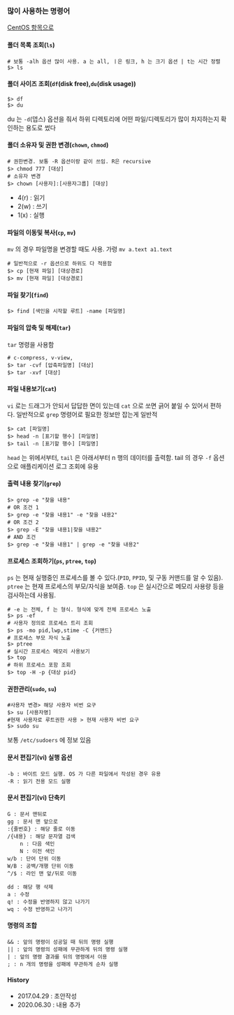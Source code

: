 ### 많이 사용하는 명령어

[CentOS 항목으로](https://github.com/juneyoung/DEV-INFOS/edit/master/CentOS)

#### 폴더 목록 조회(`ls`)
```
# 보통 -alh 옵션 많이 사용. a 는 all, ㅣ은 링크, h 는 크기 옵션 | t는 시간 정렬
$> ls
```

#### 폴더 사이즈 조회(`df`(disk free),`du`(disk usage))
```
$> df
$> du 
```
du 는 `-d`(뎁스) 옵션을 줘서 하위 디렉토리에 어떤 파일/디렉토리가 많이 차지하는지 확인하는 용도로 썼다 

#### 폴더 소유자 및 권한 변경(`chown`, `chmod`)
```
# 권한변경. 보통 -R 옵션이랑 같이 쓰임. R은 recursive
$> chmod 777 [대상]
# 소유자 변경
$> chown [사용자]:[사용자그룹] [대상]
```
- 4(r) : 읽기
- 2(w) : 쓰기
- 1(x) : 실행

#### 파일의 이동및 복사(`cp`, `mv`) 
`mv` 의 경우 파일명을 변경할 때도 사용. 가령 `mv a.text a1.text`
```
# 일반적으로 -r 옵션으로 하위도 다 적용함
$> cp [현재 파일] [대상경로]
$> mv [현재 파일] [대상경로]
```

#### 파일 찾기(`find`)
```
$> find [색인을 시작할 루트] -name [파일명]
```

#### 파일의 압축 및 해제(`tar`)
`tar` 명령을 사용함
```
# c-compress, v-view,  
$> tar -cvf [압축파일명] [대상]
$> tar -xvf [대상]
```

#### 파일 내용보기(`cat`)
`vi` 로는 드래그가 안되서 답답한 면이 있는데 `cat` 으로 쏘면 긁어 붙일 수 있어서 편하다. 일반적으로 `grep` 명령어로 필요한 정보만 잡는게 일반적
```
$> cat [파일명]
$> head -n [표기할 행수] [파일명]
$> tail -n [표기할 행수] [파일명] 
```
`head` 는 위에서부터, `tail` 은 아래서부터 n 행의 데이터를 출력함. tail 의 경우 `-f` 옵션으로 애플리케이션 로그 조회에 유용 

#### 출력 내용 찾기(`grep`)
```$xslt
$> grep -e "찾을 내용"
# OR 조건 1
$> grep -e "찾을 내용1" -e "찾을 내용2"
# OR 조건 2
$> grep -E "찾을 내용1|찾을 내용2"
# AND 조건
$> grep -e "찾을 내용1" | grep -e "찾을 내용2"
```

#### 프로세스 조회하기(`ps`, `ptree`,  `top`)
`ps` 는 현재 실행중인 프로세스를 볼 수 있다.(`PID`, `PPID`, 및 구동 커맨드를 알 수 있음). `ptree` 는 현재 프로세스의 부모/자식을 보여줌. `top` 은 실시간으로 메모리 사용량 등을 검사하는데 사용됨.
```
# -e 는 전체, f 는 형식. 형식에 맞게 전체 프로세스 노출
$> ps -ef
# 사용자 정의로 프로세스 트리 조회 
$> ps -mo pid,lwp,stime -C {커맨드} 
# 프로세스 부모 자식 노출
$> ptree
# 실시간 프로세스 메모리 사용보기
$> top
# 하위 프로세스 포함 조회
$> top -H -p {대상 pid} 
```

#### 권한관리(`sudo`, `su`)
```
#사용자 변경> 해당 사용자 비번 요구
$> su [사용자명]
#현재 사용자로 루트권한 사용 > 현재 사용자 비번 요구
$> sudo su 
```
보통 `/etc/sudoers` 에 정보 있음 

#### 문서 편집기(vi) 실행 옵션

```
-b : 바이트 모드 실행. OS 가 다른 파일에서 작성된 경우 유용
-R : 읽기 전용 모드 실행
```

#### 문서 편집기(vi) 단축키
```
G : 문서 맨뒤로
gg : 문서 맨 앞으로
:{줄번호} : 해당 줄로 이동
/{내용} : 해당 문자열 검색
    n : 다음 색인
    N : 이전 색인
w/b : 단어 단위 이동
W/B : 공백/개행 단위 이동
^/$ : 라인 맨 앞/뒤로 이동 

dd : 해당 행 삭제
a : 수정
q! : 수정을 반영하지 않고 나가기
wq : 수정 반영하고 나가기
```

#### 명령의 조합
```
&& : 앞의 명령이 성공일 때 뒤의 명령 실행
|| : 앞의 명령의 성패에 무관하게 뒤의 명령 실행
| : 앞의 명령 결과를 뒤의 명령에서 이용 
; : n 개의 명령을 성패에 무관하게 순차 실행  
```



#### History
- 2017.04.29 : 초안작성
- 2020.06.30 : 내용 추가
